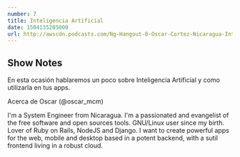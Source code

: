```yaml
---
number: 7
title: Inteligencia Artificial
date: 1504135205000
url: http://awscdn.podcasts.com/Ng-Hangout-8-Oscar-Cortez-Nicaragua-Inteligencia-Artificial-cb10.mp3
---
```


## Show Notes

En esta ocasión hablaremos un poco sobre Inteligencia Artificial y como utilizarla en tus apps.

Acerca de Oscar (@oscar_mcm)

I'm a System Engineer from Nicaragua. I'm a passionated and evangelist of the free software and open sources tools. GNU/Linux user since my birth. Lover of Ruby on Rails, NodeJS and Django. I want to create powerful apps for the web, mobile and desktop based in a potent backend, with a sutil frontend living in a robust cloud.
